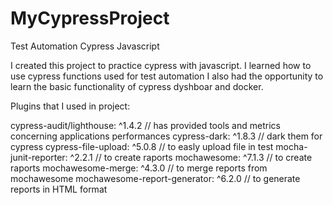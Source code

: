 # MyCypressProject
 Test Automation Cypress Javascript

I created this project to practice cypress with javascript. 
I learned how to use cypress functions used for test automation 
I also had the opportunity to learn the basic functionality of cypress dyshboar and docker.



Plugins that I used in project:
 
cypress-audit/lighthouse: ^1.4.2 // has provided tools and metrics concerning applications performances
cypress-dark: ^1.8.3 // dark them for cypress
cypress-file-upload: ^5.0.8 // to easly upload file in test
mocha-junit-reporter: ^2.2.1 // to create raports
mochawesome: ^7.1.3 // to create raports
mochawesome-merge: ^4.3.0 // to merge reports from mochawesome
mochawesome-report-generator: ^6.2.0 // to generate reports in HTML format

